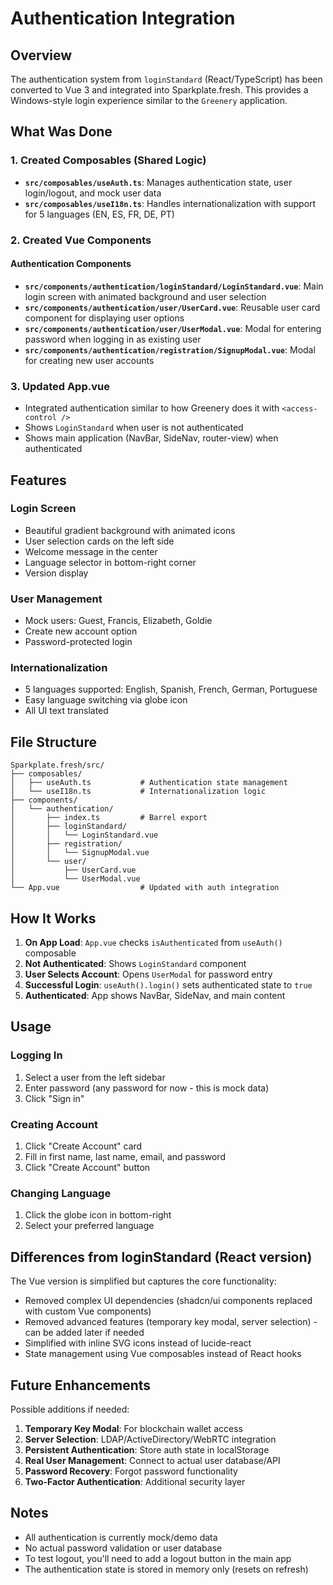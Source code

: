 # Authentication Integration

## Overview

The authentication system from `loginStandard` (React/TypeScript) has been converted to Vue 3 and integrated into Sparkplate.fresh. This provides a Windows-style login experience similar to the `Greenery` application.

## What Was Done

### 1. Created Composables (Shared Logic)
- **`src/composables/useAuth.ts`**: Manages authentication state, user login/logout, and mock user data
- **`src/composables/useI18n.ts`**: Handles internationalization with support for 5 languages (EN, ES, FR, DE, PT)

### 2. Created Vue Components

#### Authentication Components
- **`src/components/authentication/loginStandard/LoginStandard.vue`**: Main login screen with animated background and user selection
- **`src/components/authentication/user/UserCard.vue`**: Reusable user card component for displaying user options
- **`src/components/authentication/user/UserModal.vue`**: Modal for entering password when logging in as existing user
- **`src/components/authentication/registration/SignupModal.vue`**: Modal for creating new user accounts

### 3. Updated App.vue
- Integrated authentication similar to how Greenery does it with `<access-control />`
- Shows `LoginStandard` when user is not authenticated
- Shows main application (NavBar, SideNav, router-view) when authenticated

## Features

### Login Screen
- Beautiful gradient background with animated icons
- User selection cards on the left side
- Welcome message in the center
- Language selector in bottom-right corner
- Version display

### User Management
- Mock users: Guest, Francis, Elizabeth, Goldie
- Create new account option
- Password-protected login

### Internationalization
- 5 languages supported: English, Spanish, French, German, Portuguese
- Easy language switching via globe icon
- All UI text translated

## File Structure

```
Sparkplate.fresh/src/
├── composables/
│   ├── useAuth.ts           # Authentication state management
│   └── useI18n.ts           # Internationalization logic
├── components/
│   └── authentication/
│       ├── index.ts         # Barrel export
│       ├── loginStandard/
│       │   └── LoginStandard.vue
│       ├── registration/
│       │   └── SignupModal.vue
│       └── user/
│           ├── UserCard.vue
│           └── UserModal.vue
└── App.vue                  # Updated with auth integration
```

## How It Works

1. **On App Load**: `App.vue` checks `isAuthenticated` from `useAuth()` composable
2. **Not Authenticated**: Shows `LoginStandard` component
3. **User Selects Account**: Opens `UserModal` for password entry
4. **Successful Login**: `useAuth().login()` sets authenticated state to `true`
5. **Authenticated**: App shows NavBar, SideNav, and main content

## Usage

### Logging In
1. Select a user from the left sidebar
2. Enter password (any password for now - this is mock data)
3. Click "Sign in"

### Creating Account
1. Click "Create Account" card
2. Fill in first name, last name, email, and password
3. Click "Create Account" button

### Changing Language
1. Click the globe icon in bottom-right
2. Select your preferred language

## Differences from loginStandard (React version)

The Vue version is simplified but captures the core functionality:
- Removed complex UI dependencies (shadcn/ui components replaced with custom Vue components)
- Removed advanced features (temporary key modal, server selection) - can be added later if needed
- Simplified with inline SVG icons instead of lucide-react
- State management using Vue composables instead of React hooks

## Future Enhancements

Possible additions if needed:
1. **Temporary Key Modal**: For blockchain wallet access
2. **Server Selection**: LDAP/ActiveDirectory/WebRTC integration
3. **Persistent Authentication**: Store auth state in localStorage
4. **Real User Management**: Connect to actual user database/API
5. **Password Recovery**: Forgot password functionality
6. **Two-Factor Authentication**: Additional security layer

## Notes

- All authentication is currently mock/demo data
- No actual password validation or user database
- To test logout, you'll need to add a logout button in the main app
- The authentication state is stored in memory only (resets on refresh)

